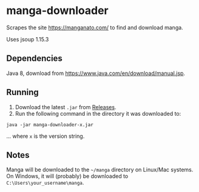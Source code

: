 # manga-downloader

Scrapes the site https://manganato.com/ to find and download manga.

Uses jsoup 1.15.3

## Dependencies

Java 8, download from https://www.java.com/en/download/manual.jsp.

## Running

1. Download the latest `.jar` from [Releases](https://github.com/zahinabrer5/manga-downloader/releases).
2. Run the following command in the directory it was downloaded to:
```
java -jar manga-downloader-x.jar
```
... where `x` is the version string.

## Notes
Manga will be downloaded to the `~/manga` directory on Linux/Mac systems. On Windows, it will (probably) be downloaded to `C:\Users\your_username\manga`.
